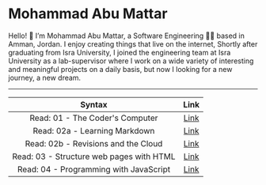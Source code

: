 # Mohammad Abu Mattar
Hello! 👋 I’m Mohammad Abu Mattar, a Software Engineering 👨‍💻 based in Amman, Jordan. I enjoy creating things that live on the internet, Shortly after graduating from Isra University, I joined the engineering team at Isra University as a lab-supervisor where I work on a wide variety of interesting and meaningful projects on a daily basis, but now I looking for a new journey, a new dream.

***

| Syntax                                | Link |
| :------------------------------------:| :---------: |
| Read: 01 - The Coder's Computer       | [Link](https://mkabumattar.github.io/reading-notes/class01/README01) |
| Read: 02a - Learning Markdown         | [Link](https://mkabumattar.github.io/reading-notes/class02/README02A) |
| Read: 02b - Revisions and the Cloud   | [Link](https://mkabumattar.github.io/reading-notes/class02/README02B) |
| Read: 03 - Structure web pages with HTML   | [Link](https://mkabumattar.github.io/reading-notes/class03/README03) |
| Read: 04 - Programming with JavaScript   | [Link](https://mkabumattar.github.io/reading-notes/class04/READ04A) |